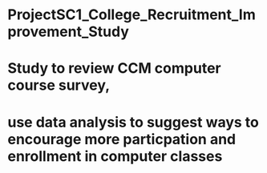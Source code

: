 # ProjectSC1_College_Recruitment_Improvement_Study
# Study to review CCM computer course survey,
# use data analysis to suggest ways to encourage more particpation and enrollment in computer classes
